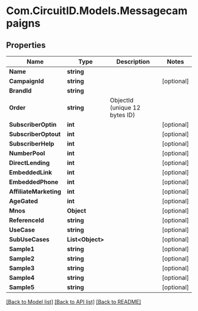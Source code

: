 
# Com.CircuitID.Models.Messagecampaigns

## Properties

Name | Type | Description | Notes
------------ | ------------- | ------------- | -------------
**Name** | **string** |  | 
**CampaignId** | **string** |  | [optional] 
**BrandId** | **string** |  | 
**Order** | **string** | ObjectId (unique 12 bytes ID) | 
**SubscriberOptin** | **int** |  | [optional] 
**SubscriberOptout** | **int** |  | [optional] 
**SubscriberHelp** | **int** |  | [optional] 
**NumberPool** | **int** |  | [optional] 
**DirectLending** | **int** |  | [optional] 
**EmbeddedLink** | **int** |  | [optional] 
**EmbeddedPhone** | **int** |  | [optional] 
**AffiliateMarketing** | **int** |  | [optional] 
**AgeGated** | **int** |  | [optional] 
**Mnos** | **Object** |  | [optional] 
**ReferenceId** | **string** |  | [optional] 
**UseCase** | **string** |  | [optional] 
**SubUseCases** | **List&lt;Object&gt;** |  | [optional] 
**Sample1** | **string** |  | [optional] 
**Sample2** | **string** |  | [optional] 
**Sample3** | **string** |  | [optional] 
**Sample4** | **string** |  | [optional] 
**Sample5** | **string** |  | [optional] 

[[Back to Model list]](../README.md#documentation-for-models)
[[Back to API list]](../README.md#documentation-for-api-endpoints)
[[Back to README]](../README.md)

